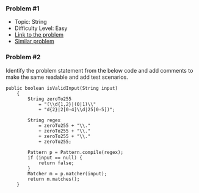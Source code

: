 ### Problem #1
- Topic: String
- Difficulty Level: Easy
- [Link to the problem](https://leetcode.com/problems/excel-sheet-column-title/)
- [Similar problem](https://leetcode.com/problems/excel-sheet-column-number/)			

### Problem #2
Identify the problem statement from the below code and add comments to make the same readable and add test scenarios.
```
public boolean isValidInput(String input)
	{
		String zeroTo255
			= "(\\d{1,2}|(0|1)\\"
			+ "d{2}|2[0-4]\\d|25[0-5])";

		String regex
			= zeroTo255 + "\\."
			+ zeroTo255 + "\\."
			+ zeroTo255 + "\\."
			+ zeroTo255;

		Pattern p = Pattern.compile(regex);
		if (input == null) {
			return false;
		}
		Matcher m = p.matcher(input);
		return m.matches();
	}
```
